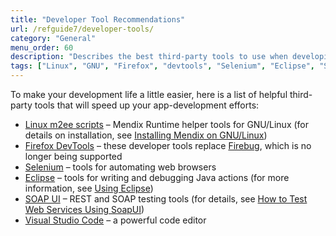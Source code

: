 ```yaml
---
title: "Developer Tool Recommendations"
url: /refguide7/developer-tools/
category: "General"
menu_order: 60
description: "Describes the best third-party tools to use when developing with Mendix."
tags: ["Linux", "GNU", "Firefox", "devtools", "Selenium", "Eclipse", "SOAP", "REST", "Visual Studio Code"]
---
```


To make your development life a little easier, here is a list of helpful third-party tools that will speed up your app-development efforts:

* [Linux m2ee scripts](https://github.com/mendix/m2ee-tools) – Mendix Runtime helper tools for GNU/Linux (for details on installation, see [Installing Mendix on GNU/Linux](https://github.com/mendix/m2ee-tools/blob/master/doc/README.md))
* [Firefox DevTools](https://www.mozilla.org/en-US/firefox/developer/?utm_source=firebug&utm_medium=lp&utm_campaign=switch&utm_content=landingpage) – these developer tools replace [Firebug](https://getfirebug.com/), which is no longer being supported
* [Selenium](https://www.seleniumhq.org/) – tools for automating web browsers
* [Eclipse](http:/www.eclipse.org/downloads/) – tools for writing and debugging Java actions (for more information, see [Using Eclipse](/refguide7/using-eclipse/))
* [SOAP UI](https:/www.soapui.org/) – REST and SOAP testing tools (for details, see [How to Test Web Services Using SoapUI](/howto7/testing/testing-web-services-using-soapui/))
* [Visual Studio Code](https://code.visualstudio.com/) – a powerful code editor
